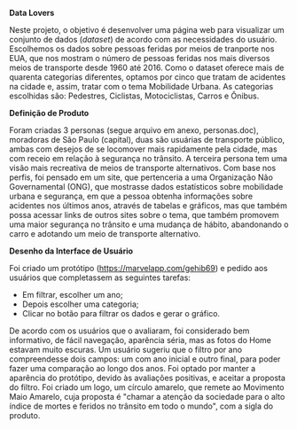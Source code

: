 **Data Lovers**

Neste projeto, o objetivo é desenvolver uma página web para visualizar um conjunto de dados (*dataset*) de acordo com as necessidades do usuário. Escolhemos os dados sobre pessoas feridas por meios de tranporte nos EUA, que nos mostram o número  de pessoas feridas nos mais diversos meios de transporte desde 1960 até 2016.
Como o dataset oferece mais de quarenta categorias diferentes, optamos por cinco que tratam de acidentes na cidade e, assim, tratar com o tema Mobilidade Urbana. As categorias escolhidas são: Pedestres, Ciclistas, Motociclistas, Carros e Ônibus.

**Definição de Produto**

Foram criadas 3 personas (segue arquivo em anexo, personas.doc), moradoras de São Paulo (capital), duas são usuárias de transporte público, ambas com desejos de se locomover mais rapidamente pela cidade, mas com receio em relação à segurança no trânsito. A terceira persona tem uma visão mais recreativa de meios de transporte alternativos. 
Com base nos perfis, foi pensado em um site, que pertenceria a uma Organização Não Governamental (ONG), que mostrasse dados estatísticos sobre mobilidade urbana e segurança, em que a pessoa obtenha informações sobre acidentes nos últimos anos, através de tabelas e gráficos, mas que também possa acessar links de outros sites sobre o tema, que também promovem uma maior segurança no trânsito e uma mudança de hábito, abandonando o carro e adotando um meio de transporte alternativo.

**Desenho da Interface de Usuário**

Foi criado um protótipo (https://marvelapp.com/gehib69) e pedido aos usuários que completassem as seguintes tarefas:
- Em filtrar, escolher um ano;
- Depois escolher uma categoria;
- Clicar no botão para filtrar os dados e gerar o gráfico.

De acordo com os usuários que o avaliaram, foi considerado bem informativo, de fácil navegação, aparência séria, mas as fotos do Home estavam muito escuras. Um usuário sugeriu que o filtro por ano compreendesse dois campos: um com ano inicial e outro final, para poder fazer uma comparação ao longo dos anos.
Foi optado por manter a aparência do protótipo, devido às avaliações positivas, e aceitar a proposta do filtro. Foi criado um logo, um círculo amarelo, que remete ao Movimento Maio Amarelo, cuja proposta é "chamar a atenção da sociedade para o alto índice de mortes e feridos no trânsito em todo o mundo", com a sigla do produto.

